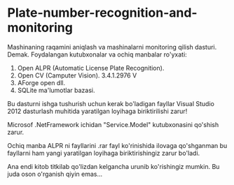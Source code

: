 # Plate-number-recognition-and-monitoring
Mashinaning raqamini aniqlash va mashinalarni monitoring qilish dasturi.
Demak.
Foydalangan kutubxonalar va ochiq manbalar ro'yxati:

1. Open ALPR (Automatic License Plate Recognition).
2. Open CV (Camputer Vision). 3.4.1.2976 V
3. AForge open dll.
4. SQLite ma'lumotlar bazasi.

Bu dasturni ishga tushurish uchun kerak bo'ladigan fayllar Visual Studio 2012 dasturlash muhitida yaratilgan loyihaga biriktirilishi zarur!

Microsof .NetFramework ichidan "Service.Model" kutubxonasini qo'shish zarur.

Ochiq manba ALPR ni fayllarini .rar fayl ko'rinishida ilovaga qo'shganman bu fayllarni ham yangi yaratilgan loyihaga biriktirishingiz zarur bo'ladi.

Ana endi kitob titkilab qo'lizdan kelgancha urunib ko'rishingiz mumkin. Bu juda oson o'rganish qiyin emas...
